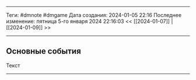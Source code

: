 ___
Теги: #dmnote #dmgame 
Дата создания: 2024-01-05 22:16 
Последнее изменение: пятница 5-го января 2024 22:16:03
<< [[2024-01-07]] | [[2024-01-09]] >> 
___
## Основные события

Текст

---
